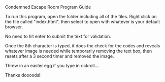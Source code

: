 Condemned Escape Room Program Guide

To run this program, open the folder including all of the files. Right click on the file called "index.html", then select to open with whatever is your default browser.

No need to hit enter to submit the text for validation.

Once the 8th character is typed, it does the check for the codes and reveals whatever image is needed while temporarily removing the text box, then resets after a 3 second timer and removed the image.

Threw in an easter egg if you type in rickroll....

Thanks doooods!
